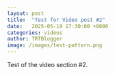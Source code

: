 ```yaml
---
layout: post
title:  "Test for Video post #2"
date:   2025-05-19 17:30:00 +0000
categories: videos
author: TRTBlogger
image: /images/test-pattern.png
---
```

Test of the video section #2.<!--more-->